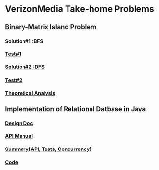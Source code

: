 # VerizonMedia Take-home Problems

## Binary-Matrix Island Problem
### [Solution#1 :BFS](src/binary_island/SolutionBFS.java)
### [Test#1](src/binary_island/TestSolutionBFS.java)
### [Solution#2 :DFS](src/binary_island/SolutionDFS.java)
### [Test#2](src/binary_island/TestSolutionDFS.java)
### [Theoretical Analysis](files/Analysis_binary_island.md)


## Implementation of Relational Datbase in Java
### [Design Doc](files/DB_Design_Doc.md)

### [API Manual](files/DB_API_Manual.md)

### [Summary(API, Tests, Concurrency)](files/DB_Summary.md)

### [Code](src/database/)


